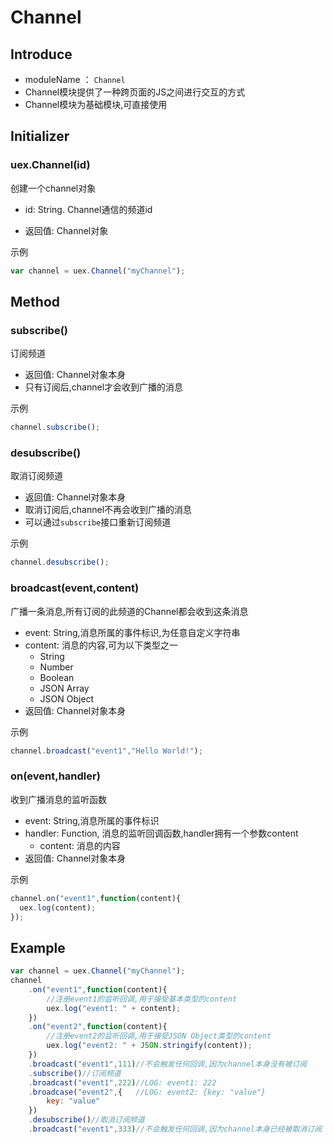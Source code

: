 # Channel


<!-- toc -->



## Introduce

* moduleName ： `Channel`
* Channel模块提供了一种跨页面的JS之间进行交互的方式
* Channel模块为基础模块,可直接使用



##  Initializer

### uex.Channel\(id\)

创建一个channel对象

* id:  String. Channel通信的频道id

* 返回值: Channel对象


示例

```js
var channel = uex.Channel("myChannel");
```



## Method

### subscribe\(\)

订阅频道

* 返回值: Channel对象本身
* 只有订阅后,channel才会收到广播的消息

示例
```js
channel.subscribe();
```

### desubscribe\(\)

取消订阅频道

- 返回值: Channel对象本身
- 取消订阅后,channel不再会收到广播的消息
- 可以通过`subscribe`接口重新订阅频道

示例

```js
channel.desubscribe();
```

### broadcast(event,content)

广播一条消息,所有订阅的此频道的Channel都会收到这条消息

* event: String,消息所属的事件标识,为任意自定义字符串
* content: 消息的内容,可为以下类型之一
  * String
  * Number
  * Boolean
  * JSON Array
  * JSON Object
* 返回值: Channel对象本身

示例

```js
channel.broadcast("event1","Hello World!");
```



### on(event,handler)

收到广播消息的监听函数

* event: String,消息所属的事件标识
* handler: Function, 消息的监听回调函数,handler拥有一个参数content
  * content: 消息的内容
* 返回值: Channel对象本身

示例

```js
channel.on("event1",function(content){
  uex.log(content);
});
```



## Example

```js
var channel = uex.Channel("myChannel");
channel
  	.on("event1",function(content){
  		//注册event1的监听回调,用于接受基本类型的content
  		uex.log("event1: " + content);
  	})
	.on("event2",function(content){
  		//注册event2的监听回调,用于接受JSON Object类型的content
  		uex.log("event2: " + JSON.stringify(content));
  	})
	.broadcast("event1",111)//不会触发任何回调,因为channel本身没有被订阅
	.subscribe()//订阅频道
	.broadcast("event1",222)//LOG: event1: 222
	.broadcase("event2",{	//LOG: event2: {key: "value"}
  		key: "value"
	})
	.desubscribe()//取消订阅频道
	.broadcast("event1",333)//不会触发任何回调,因为channel本身已经被取消订阅
```

